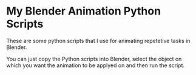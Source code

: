 # My Blender Animation Python Scripts
These are some python scripts that I use for animating repetetive tasks in Blender.

You can just copy the Python scripts into Blender, select the object on which you want the animation to be applyed on and then run the script.
